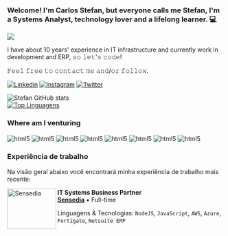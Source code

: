 ### Welcome! I'm Carlos Stefan, but everyone calls me Stefan, I'm a Systems Analyst, technology lover and a lifelong learner. 💻

<div style="display: inline_black">
  <img src="https://media1.tenor.com/m/hWVqJl31yA8AAAAC/web-webdevelopper.gif">
</div>

I have about 10 years' experience in IT infrastructure and currently work in development and ERP, 𝚜𝚘 𝚕𝚎𝚝'𝚜 𝚌𝚘𝚍𝚎!

𝙵𝚎𝚎𝚕 𝚏𝚛𝚎𝚎 𝚝𝚘 𝚌𝚘𝚗𝚝𝚊𝚌𝚝 𝚖𝚎 𝚊𝚗𝚍/𝚘𝚛 𝚏𝚘𝚕𝚕𝚘𝚠.

[![Linkedin](https://img.shields.io/badge/LinkedIn-0077B5?style=for-the-badge&logo=linkedin&logoColor=white)](https://www.linkedin.com/in/carlosstefan/)
[![Instagram](https://img.shields.io/badge/Instagram-E4405F?style=for-the-badge&logo=instagram&logoColor=white)](https://www.instagram.com/stefan.oliveiraa/)
[![Twitter](https://img.shields.io/twitter/follow/oliv_stefan?style=social)](https://twitter.com/sfncst/)

![Stefan GitHub stats](https://github-readme-stats-sigma-five.vercel.app/api?username=StefanOliveira&show_icons=true&theme=merko)
<br>[![Top Linguagens](https://github-readme-stats-sigma-five.vercel.app/api/top-langs/?username=StefanOliveira&layout=compact)](https://github.com/StefanOliveira/github-readme-stats)</br>

### Where am I venturing
<div style="display: inline_block">
    <img align="center" alt="html5" src="https://img.shields.io/badge/HTML5-E34F26?style=for-the-badge&logo=html5&logoColor=white"/>
    <img align="center" alt="html5" src="https://img.shields.io/badge/CSS3-1572B6?style=for-the-badge&logo=css3&logoColor=white"/>
    <img align="center" alt="html5" src="https://img.shields.io/badge/JavaScript-F7DF1E?style=for-the-badge&logo=javascript&logoColor=black"/>
    <img align="center" alt="html5" src="https://img.shields.io/badge/MySQL-00000F?style=for-the-badge&logo=mysql&logoColor=white"/>
    <img align="center" alt="html5" src="https://img.shields.io/badge/Node.js-43853D?style=for-the-badge&logo=node.js&logoColor=white"/>
    <img align="center" alt="html5" src="https://img.shields.io/badge/Python-14354C?style=for-the-badge&logo=python&logoColor=white"/>
    <img align="center" alt="html5" src="https://img.shields.io/badge/java-%23ED8B00.svg?style=for-the-badge&logo=java&logoColor=white"/>
    <img align="center" alt="html5" src="https://img.shields.io/badge/jira-%230A0FFF.svg?style=for-the-badge&logo=jira&logoColor=white"/>
  
</div>

### Experiência de trabalho

Na visão geral abaixo você encontrará minha experiência de trabalho mais recente:

[<img align="left" height="94px" width="114px" alt="Sensedia" src="https://4209582.fs1.hubspotusercontent-na1.net/hubfs/4209582/Brand%20Sensedia/Sensedia%20Oficial/.PNG%20Trendmark/Sensedia_vertical_color_CR.png"/>](https://www.sensedia.com/)

**IT Systems Business Partner** \
[**Sensedia**](https://www.sensedia.com/) • Full-time 

Linguagens & Tecnologias: `NodeJS`, `JavaScript`, `AWS`, `Azure`, `Fortigate`, `Netsuite ERP`\
<br/>
